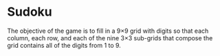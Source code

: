 # Sudoku

The objective of the game is to fill in a 9×9 grid with digits so that each column, each row, and each of the nine 3×3 sub-grids that compose the grid contains all of the digits from 1 to 9.
